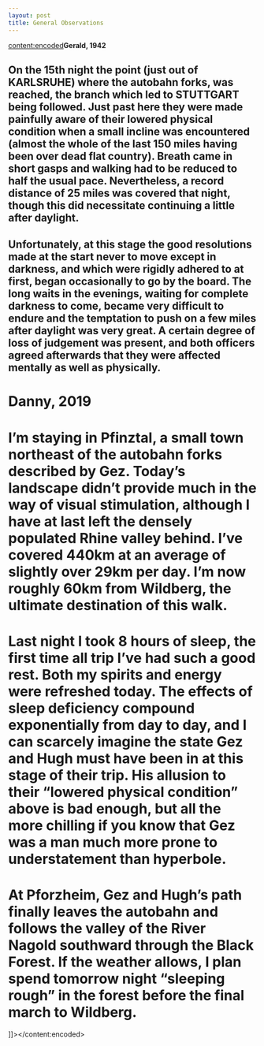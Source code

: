 ```yaml
---
layout: post
title: General Observations
---
```

<content:encoded><![CDATA[&nbsp;<h2 style="white-space:pre-wrap;"><strong>Gerald, 1942</strong></h2><h2 style="white-space:pre-wrap;">On the 15th night the point (just out of KARLSRUHE) where the autobahn forks, was reached, the branch which led to STUTTGART being followed. Just past here they were made painfully aware of their lowered physical condition when a small incline was encountered (almost the whole of the last 150 miles having been over dead flat country). Breath came in short gasps and walking had to be reduced to half the usual pace. Nevertheless, a record distance of 25 miles was covered that night, though this did necessitate continuing a little after daylight.</h2><h2 style="white-space:pre-wrap;">Unfortunately, at this stage the good resolutions made at the start never to move except in darkness, and which were rigidly adhered to at first, began occasionally to go by the board. The long waits in the evenings, waiting for complete darkness to come, became very difficult to endure and the temptation to push on a few miles after daylight was very great. A certain degree of loss of judgement was present, and both officers agreed afterwards that they were affected mentally as well as physically.</h2><h1 style="white-space:pre-wrap;"><strong>Danny, 2019</strong></h1><h1 style="white-space:pre-wrap;">I’m staying in Pfinztal, a small town northeast of the autobahn forks described by Gez. Today’s landscape didn’t provide much in the way of visual stimulation, although I have at last left the densely populated Rhine valley behind. I’ve covered 440km at an average of slightly over 29km per day. I’m now roughly 60km from Wildberg, the ultimate destination of this walk.&nbsp;</h1><h1 style="white-space:pre-wrap;">Last night I took 8 hours of sleep, the first time all trip I’ve had such a good rest. Both my spirits and energy were refreshed today. The effects of sleep deficiency compound exponentially from day to day, and I can scarcely imagine the state Gez and Hugh must have been in at this stage of their trip. His allusion to their “lowered physical condition” above is bad enough, but all the more chilling if you know that Gez was a man much more prone to understatement than hyperbole.&nbsp;</h1><h1 style="white-space:pre-wrap;">At Pforzheim, Gez and Hugh’s path finally leaves the autobahn and follows the valley of the River Nagold southward through the Black Forest. If the weather allows, I plan spend tomorrow night “sleeping rough” in the forest before the final march to Wildberg.</h1>]]></content:encoded>